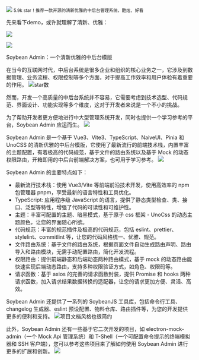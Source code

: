 <img src="/assets/image/240114-中后台-1.png" style="max-width: 70%; height: auto;">
<small>5.9k star！推荐一款开源的清新优雅的中后台管理系统，酷炫、好看</small>


先来看下demo，或许就理解了清新、优雅：

![](/assets/image/240114-中后台-1.png)


![](/assets/image/240114-中后台-2.png)


Soybean Admin：一个清新优雅的中后台模版

在当今的互联网时代，中后台系统是很多企业和组织的核心业务之一，它涉及到数据管理、业务流程、权限控制等多个方面，对于提高工作效率和用户体验有着重要的作用。
![star数](/assets/image/240114-中后台-3.png)


然而，开发一个高质量的中后台系统并不容易，它需要考虑到技术选型、代码规范、界面设计、功能实现等多个维度，这对于开发者来说是一个不小的挑战。

为了帮助开发者更方便地进行中大型管理系统开发，同时也提供一个学习参考的平台，Soybean Admin 应运而生。
![](/assets/image/240114-中后台-4.png)


Soybean Admin 是一个基于 Vue3、Vite3、TypeScript、NaiveUI、Pinia 和 UnoCSS 的清新优雅的中后台模版，它使用了最新流行的前端技术栈，内置丰富的主题配置，有着极高的代码规范，基于文件的路由系统以及基于 Mock 的动态权限路由，开箱即用的中后台前端解决方案，也可用于学习参考。
![](/assets/image/240114-中后台-5.png)


Soybean Admin 的主要特点如下：

- 最新流行技术栈：使用 Vue3/Vite 等前端前沿技术开发，使用高效率的 npm 包管理器 pnpm，享受最新的语言特性和工具优化。
- TypeScript: 应用程序级 JavaScript 的语言，提供了静态类型检查、类、接口、泛型等特性，增强了代码的可读性和可维护性。
- 主题：丰富可配置的主题、暗黑模式，基于原子 css 框架 - UnoCss 的动态主题颜色，让您的界面随心所欲。
- 代码规范：丰富的规范插件及极高的代码规范，包括 eslint、prettier、stylelint、commitlint 等，让您的代码风格统一、优雅、规范。
- 文件路由系统：基于文件的路由系统，根据页面文件自动生成路由声明、路由导入和路由模块，无需手动配置路由，简化开发流程。
- 权限路由：提供前端静态和后端动态两种路由模式，基于 mock 的动态路由能快速实现后端动态路由，支持多种权限验证方式，如角色、权限码等。
- 请求函数：基于 axios 的完善的请求函数封装，提供 Promise 和 hooks 两种请求函数，加入请求结果数据转换的适配器，让您的请求更加方便、灵活、高效。

Soybean Admin 还提供了一系列的 SoybeanJS 工具库，包括命令行工具、changelog 生成器、eslint 预设配置、物料仓库、路由插件等，为您的开发提供更多的便利和支持。
![项目文档风格也很简约](/assets/image/240114-中后台-6.png)


此外，Soybean Admin 还有一些基于它二次开发的项目，如 electron-mock-admin（一个 Mock Api 管理系统）和 T-Shell（一个可配置命令提示的终端模拟器和 SSH 客户端），您可以参考这些项目来了解如何使用 Soybean Admin 进行更多的扩展和创新。
![](/assets/image/240114-中后台-7.png)






